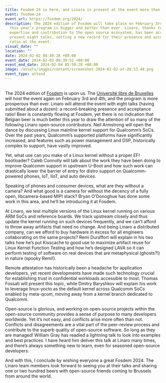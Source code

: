 ```yaml
---
title: Fosdem 24 is here, and Linaro is present at the event more than ever
event: fosdem-24
event_url: https://fosdem.org/2024/
description: The 2024 edition of Fosdem will take place on February 3rd-4th and
  this year’s program is bigger and better than ever. Linaro, thanks to its deep
  expertise and contribution to the open source ecosystem, has been accepted to
  present eight talks, setting a new record for their presence and acceptance
  ratio at the event.
visual_date: ""
location: ""
date: 2024-02-02 08:49:28 +08:00
event_date: 2024-02-03 09:30:52 +08:00
event_end_date: 2024-02-04 05:50:28 +08:00
image: /assets/images/content/screenshot-2024-02-02-at-20.53.48.png
event_type: attend
---
```

\
The 2024 edition of [Fosdem](https://fosdem.org/2024/) is upon us. The [Université libre de Bruxelles](https://fosdem.org/2024/practical/transportation/) will host the event again on February 3rd and 4th, and the program is more prosperous than ever. Linaro will attend the event with eight talks (having submitted about a dozen): a record-breaking presence and acceptance ratio! Beer is constantly flowing at Fosdem, yet there is no indication that Belgian beer is much better this year to draw the attention of so many of the following Linaro open-source contributors. Neil Armstrong will open the dance by discussing Linux mainline kernel support for Qualcomm’s SoCs. Over the past years, Qualcomm’s supported platforms have significantly increased, and features such as power management and DSP, historically complex to support, have vastly improved. 

Yet, what use can you make of a Linux kernel without a proper EFI bootloader? Caleb Connolly will talk about the work they have been doing to improve Qualcomm support in upstream U-Boot and how such work can drastically lower the barrier of entry for distro support on Qualcomm-powered phones, IoT, IIoT, and auto devices.

Speaking of phones and consumer devices, what are they without a camera? And what good is a camera for without the decency of a fully open, libcamera-based MIPI stack? Bryan O'Donoghue has done some work in this area, and he’ll be introducing it at Fosdem.

At Linaro, we test multiple versions of the Linux kernel running on various ARM SoCs and reference boards. We track upstream closely and thus update the kernel running on such devices frequently, and we can’t afford to throw away artifacts that need no change. And being Linaro a distributed company, can we afford to buy hardware in excess for all engineers collaborating on the same projects? Remi Duraffort will explain in his two talks how he’s put Kisscache to good use to maximize artifact reuse for Linux Kernel Function Testing and how he’s designed LAVA so it can perform testing of software on real devices that are metaphysical (ghosts?!) in nature (spooky Remi!).

Remote attestation has historically been a headache for application developers, yet recent developments have made such technology crucial for establishing trust in confidential workloads accessible to most. Thomas Fossati will present this topic, while Dmitry Baryshkov will explain his work to leverage linux-yocto as the default kernel across Qualcomm SoCs enabled by meta-qcom, moving away from a kernel branch dedicated to Qualcomm.

Open-source is glorious, and working on open-source projects within the open-source community provides a sense of purpose to many developers worldwide. Yet it’s not easy, and conflicts arise more often than not. Conflicts and disagreements are a vital part of the peer-review process and contribute to the superb quality of open-source software. So long as they are managed! William Gray has readied a lightning talk to look into examples and best practices. I have heard him deliver this talk at Linaro many times, and there’s always something new to learn, even for seasoned open-source developers.

And with this, I conclude by wishing everyone a great Fosdem 2024. The Linaro team members look forward to seeing you at their talks and sharing one or two hundred beers with open-source friends coming to Brussels from around the world.